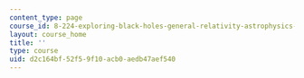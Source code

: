 ```yaml
---
content_type: page
course_id: 8-224-exploring-black-holes-general-relativity-astrophysics-spring-2003
layout: course_home
title: ''
type: course
uid: d2c164bf-52f5-9f10-acb0-aedb47aef540
---
```

